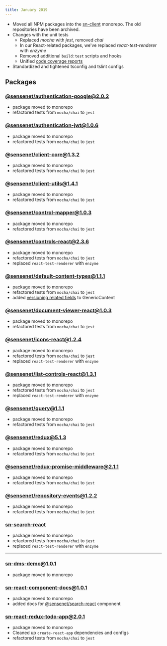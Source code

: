 ```yaml
---
title: January 2019
---
```


- Moved all NPM packages into the [sn-client](https://github.com/SenseNet/sn-client) monorepo. The old repositories have been archived.
- Changes with the unit tests
  - Replaced _mocha_ with _jest_, removed _chai_
  - In our React-related packages, we've replaced _react-test-renderer_ with _enzyme_
  - Removed additional `build:test` scripts and hooks
  - Unified [code coverage reports](https://codecov.io/gh/SenseNet/sn-client)
- Standardized and tightened tsconfig and tslint configs

## Packages

### [@sensenet/authentication-google@2.0.2](https://github.com/SenseNet/sn-client/releases/tag/%40sensenet%2Fauthentication-google%402.0.2)

- package moved to monorepo
- refactored tests from `mocha/chai` to `jest`

### [@sensenet/authentication-jwt@1.0.6](https://github.com/SenseNet/sn-client/releases/tag/%40sensenet%2Fauthentication-jwt%401.0.6)

- package moved to monorepo
- refactored tests from `mocha/chai` to `jest`


### [@sensenet/client-core@1.3.2](https://github.com/SenseNet/sn-client/releases/tag/%40sensenet%2Fclient-core%401.3.2)

- package moved to monorepo
- refactored tests from `mocha/chai` to `jest`

### [@sensenet/client-utils@1.4.1](https://github.com/SenseNet/sn-client/releases/tag/%40sensenet%2Fclient-utils%401.4.1)

- package moved to monorepo
- refactored tests from `mocha/chai` to `jest`

### [@sensenet/control-mapper@1.0.3](https://github.com/SenseNet/sn-client/releases/tag/%40sensenet%2Fcontrol-mapper%401.0.3)

- package moved to monorepo
- refactored tests from `mocha/chai` to `jest`

### [@sensenet/controls-react@2.3.6](https://github.com/SenseNet/sn-client/releases/tag/%40sensenet%2Fcontrols-react%402.3.6)

- package moved to monorepo
- refactored tests from `mocha/chai` to `jest`
- replaced `react-test-renderer` with `enzyme`

### [@sensenet/default-content-types@1.1.1](https://github.com/SenseNet/sn-client/releases/tag/%40sensenet%2Fdefault-content-types%401.1.1)

- package moved to monorepo
- refactored tests from `mocha/chai` to `jest`
- added [versioning related fields](https://github.com/SenseNet/sn-client/issues/30) to GenericContent

### [@sensenet/document-viewer-react@1.0.3](https://github.com/SenseNet/sn-client/releases/tag/%40sensenet%2Fdocument-viewer-react%401.0.3)
- package moved to monorepo
- refactored tests from `mocha/chai` to `jest`

### [@sensenet/icons-react@1.2.4](https://github.com/SenseNet/sn-client/releases/tag/%40sensenet%2Ficons-react%401.2.4)

- package moved to monorepo
- refactored tests from `mocha/chai` to `jest`
- replaced `react-test-renderer` with `enzyme`

### [@sensenet/list-controls-react@1.3.1](https://github.com/SenseNet/sn-client/releases/tag/%40sensenet%2Flist-controls-react%401.3.1)

- package moved to monorepo
- refactored tests from `mocha/chai` to `jest`
- replaced `react-test-renderer` with `enzyme`

### [@sensenet/query@1.1.1](https://github.com/SenseNet/sn-client/releases/tag/%40sensenet%2Fquery%401.1.1)

- package moved to monorepo
- refactored tests from `mocha/chai` to `jest`

### [@sensenet/redux@5.1.3](https://github.com/SenseNet/sn-client/releases/tag/%40sensenet%2Fredux%405.1.3)

- package moved to monorepo
- refactored tests from `mocha/chai` to `jest`

### [@sensenet/redux-promise-middleware@2.1.1](https://github.com/SenseNet/sn-client/releases/tag/%40sensenet%2Fredux-promise-middleware%402.1.1)

- package moved to monorepo
- refactored tests from `mocha/chai` to `jest`

### [@sensenet/repository-events@1.2.2](https://github.com/SenseNet/sn-client/releases/tag/%40sensenet%2Frepository-events%401.2.2)

- package moved to monorepo
- refactored tests from `mocha/chai` to `jest`

### [sn-search-react](https://github.com/SenseNet/sn-client/releases/tag/%40sensenet%2Fsearch-react%401.1.2)

- package moved to monorepo
- refactored tests from `mocha/chai` to `jest`
- replaced `react-test-renderer` with `enzyme`

---

### [sn-dms-demo@1.0.1](https://github.com/SenseNet/sn-client/releases/tag/sn-dms-demo%401.0.1)

- package moved to monorepo

### [sn-react-component-docs@1.0.1](https://github.com/SenseNet/sn-client/releases/tag/sn-react-component-docs%401.0.1)

- package moved to monorepo
- added docs for [@sensenet/search-react](https://www.npmjs.com/package/@sensenet/search-react) component

### [sn-react-redux-todo-app@2.0.1](https://github.com/SenseNet/sn-client/releases/tag/sn-react-redux-todo-app%402.0.1)

- package moved to monorepo
- Cleaned up `create-react-app` dependencies and configs
- refactored tests from `mocha/chai` to `jest`

